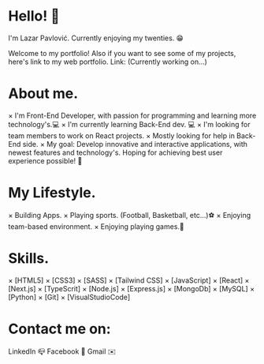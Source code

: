 # Hello! 👋


I'm Lazar Pavlović. 
Currently enjoying my twenties. 😁


Welcome to my portfolio!
Also if you want to see some of my projects, here's link to my web portfolio.
Link: (Currently working on...)

# About me.


× I'm Front-End Developer, with passion for programming and learning more technology's.💻
× I'm currently learning Back-End dev. 💻
× I'm looking for team members to work on React projects. 
× Mostly looking for help in Back-End side. 
× My goal: Develop innovative and interactive applications, with newest features and technology's. Hoping for achieving best user experience possible! 👤 


# My Lifestyle.


× Building Apps. 
× Playing sports. (Football, Basketball, etc...)⚽
× Enjoying team-based environment.
× Enjoying playing games.👾

# Skills.


× [HTML5] 
× [CSS3]
× [SASS]
× [Tailwind CSS]
× [JavaScript]
× [React]
× [Next.js]
× [TypeScrit]
× [Node.js]
× [Express.js]
× [MongoDb]
× [MySQL]
× [Python]
× [Git]
× [VisualStudioCode]


# Contact me on:
LinkedIn 📪 
Facebook 📘 
Gmail ✉️
